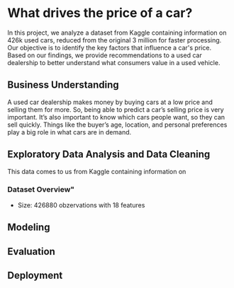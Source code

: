 # What drives the price of a car?
In this project, we analyze a dataset from Kaggle containing information on 426k used cars, reduced from the original 3 million for faster processing. Our objective is to identify the key factors that influence a car's price. Based on our findings, we provide recommendations to a used car dealership to better understand what consumers value in a used vehicle.
## Business Understanding
A used car dealership makes money by buying cars at a low price and selling them for more. So, being able to predict a car’s selling price is very important. It’s also important to know which cars people want, so they can sell quickly. Things like the buyer’s age, location, and personal preferences play a big role in what cars are in demand.

## Exploratory Data Analysis and Data Cleaning
This data comes to us from Kaggle containing information on 
### Dataset Overview"
   - Size: 426880  obzervations with 18 features
## Modeling

## Evaluation

## Deployment
